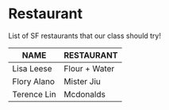 # Restaurant
List of SF restaurants that our class should try!

 NAME | RESTAURANT
---|---
Lisa Leese | Flour + Water
Flory Alano | Mister Jiu
Terence Lin| Mcdonalds
